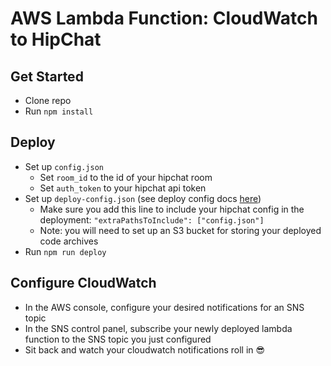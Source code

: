 # AWS Lambda Function: CloudWatch to HipChat
## Get Started
- Clone repo
- Run `npm install`

## Deploy
- Set up `config.json`
  - Set `room_id` to the id of your hipchat room
  - Set `auth_token` to your hipchat api token
- Set up `deploy-config.json` (see deploy config docs [here](https://github.com/colinmathews/deploy-lambda#api))
  - Make sure you add this line to include your hipchat config in the deployment: `"extraPathsToInclude": ["config.json"]`
  - Note: you will need to set up an S3 bucket for storing your deployed code archives
- Run `npm run deploy`

## Configure CloudWatch
- In the AWS console, configure your desired notifications for an SNS topic
- In the SNS control panel, subscribe your newly deployed lambda function to the SNS topic you just configured
- Sit back and watch your cloudwatch notifications roll in 😎
